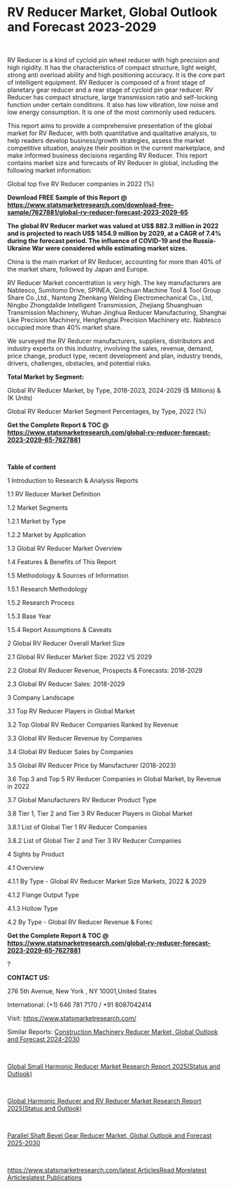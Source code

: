 <h1>RV Reducer Market, Global Outlook and Forecast 2023-2029</h1><br/><p>RV Reducer is a kind of cycloid pin wheel reducer with high precision and high rigidity. It has the characteristics of compact structure, light weight, strong anti overload ability and high positioning accuracy. It is the core part of intelligent equipment. RV Reducer is composed of a front stage of planetary gear reducer and a rear stage of cycloid pin gear reducer. RV Reducer has compact structure, large transmission ratio and self-locking function under certain conditions. It also has low vibration, low noise and low energy consumption. It is one of the most commonly used reducers.</p>
 
 
 
 <p>This report aims to provide a comprehensive presentation of the global market for RV Reducer, with both quantitative and qualitative analysis, to help readers develop business/growth strategies, assess the market competitive situation, analyze their position in the current marketplace, and make informed business decisions regarding RV Reducer. This report contains market size and forecasts of RV Reducer in global, including the following market information:</p>
 
 
 
 <p>Global top five RV Reducer companies in 2022 (%)</p>
 
 
 
 <p><strong>Download FREE Sample of this Report @ <a href="https://www.statsmarketresearch.com/download-free-sample/7627881/global-rv-reducer-forecast-2023-2029-65">https://www.statsmarketresearch.com/download-free-sample/7627881/global-rv-reducer-forecast-2023-2029-65</a></strong></p>
 
 
 
 <p><strong>The global RV Reducer market was valued at US$ 882.3 million in 2022 and is projected to reach US$ 1454.9 million by 2029, at a <strong>CAGR</strong> of 7.4% during the forecast period. The influence of COVID-19 and the Russia-Ukraine War were considered while estimating market sizes.</strong></p>
 
 
 
 <p>China is the main market of RV Reducer, accounting for more than 40% of the market share, followed by Japan and Europe.</p>
 
 
 
 <p>RV Reducer Market concentration is very high. The key manufacturers are Nabtesco, Sumitomo Drive, SPINEA, Qinchuan Machine Tool & Tool Group Share Co.,Ltd., Nantong Zhenkang Welding Electromechanical Co., Ltd, Ningbo Zhongdalide Intelligent Transmission, Zhejiang Shuanghuan Transmission Machinery, Wuhan Jinghua Reducer Manufacturing, Shanghai Like Precision Machinery, Hengfengtai Precision Machinery etc. Nabtesco occupied more than 40% market share.</p>
 
 
 
 <p>We surveyed the RV Reducer manufacturers, suppliers, distributors and industry experts on this industry, involving the sales, revenue, demand, price change, product type, recent development and plan, industry trends, drivers, challenges, obstacles, and potential risks.</p>
 
 
 
 <p><strong>Total Market by Segment:</strong></p>
 
 
 
 <p>Global RV Reducer Market, by Type, 2018-2023, 2024-2029 ($ Millions) & (K Units)</p>
 
 
 
 <p>Global RV Reducer Market Segment Percentages, by Type, 2022 (%)</p>
 
 
 
 <div><b>Get the Complete Report & TOC @ <a href="https://www.statsmarketresearch.com/global-rv-reducer-forecast-2023-2029-65-7627881">https://www.statsmarketresearch.com/global-rv-reducer-forecast-2023-2029-65-7627881</a></b></div>
 
 
 
 <p><br />
 
 <b>Table of content</b></p>
 
 
 
 <p>1 Introduction to Research & Analysis Reports<br />
 
 1.1 RV Reducer Market Definition<br />
 
 1.2 Market Segments<br />
 
 1.2.1 Market by Type<br />
 
 1.2.2 Market by Application<br />
 
 1.3 Global RV Reducer Market Overview<br />
 
 1.4 Features & Benefits of This Report<br />
 
 1.5 Methodology & Sources of Information<br />
 
 1.5.1 Research Methodology<br />
 
 1.5.2 Research Process<br />
 
 1.5.3 Base Year<br />
 
 1.5.4 Report Assumptions & Caveats<br />
 
 2 Global RV Reducer Overall Market Size<br />
 
 2.1 Global RV Reducer Market Size: 2022 VS 2029<br />
 
 2.2 Global RV Reducer Revenue, Prospects & Forecasts: 2018-2029<br />
 
 2.3 Global RV Reducer Sales: 2018-2029<br />
 
 3 Company Landscape<br />
 
 3.1 Top RV Reducer Players in Global Market<br />
 
 3.2 Top Global RV Reducer Companies Ranked by Revenue<br />
 
 3.3 Global RV Reducer Revenue by Companies<br />
 
 3.4 Global RV Reducer Sales by Companies<br />
 
 3.5 Global RV Reducer Price by Manufacturer (2018-2023)<br />
 
 3.6 Top 3 and Top 5 RV Reducer Companies in Global Market, by Revenue in 2022<br />
 
 3.7 Global Manufacturers RV Reducer Product Type<br />
 
 3.8 Tier 1, Tier 2 and Tier 3 RV Reducer Players in Global Market<br />
 
 3.8.1 List of Global Tier 1 RV Reducer Companies<br />
 
 3.8.2 List of Global Tier 2 and Tier 3 RV Reducer Companies<br />
 
 4 Sights by Product<br />
 
 4.1 Overview<br />
 
 4.1.1 By Type - Global RV Reducer Market Size Markets, 2022 & 2029<br />
 
 4.1.2 Flange Output Type<br />
 
 4.1.3 Hollow Type<br />
 
 4.2 By Type - Global RV Reducer Revenue & Forec</p>
 
 
 
 <div><b>Get the Complete Report & TOC @ <a href="https://www.statsmarketresearch.com/global-rv-reducer-forecast-2023-2029-65-7627881">https://www.statsmarketresearch.com/global-rv-reducer-forecast-2023-2029-65-7627881</a></b></div>
 
 
 
 <p>? </p>
 
 
 
 <p><b>CONTACT US:</b><br />
 
 276 5th Avenue, New York , NY 10001,United States<br />
 
 International: (+1) 646 781 7170 / +91 8087042414<br />
 
 Visit: <a href="https://www.statsmarketresearch.com/">https://www.statsmarketresearch.com/</a><br />
 
 Similar Reports: <a href="https://www.statsmarketresearch.com/global-rv-reducer-forecast-2023-2029-65-7627881">Construction Machinery Reducer Market, Global Outlook and Forecast 2024-2030</a><br />
 
 <br />
 
 <a href="https://www.statsmarketresearch.com/global-rv-reducer-forecast-2023-2029-65-7627881">Global Small Harmonic Reducer Market Research Report 2025(Status and Outlook)</a><br />
 
 <br />
 
 <a href="https://www.statsmarketresearch.com/global-rv-reducer-forecast-2023-2029-65-7627881">Global Harmonic Reducer and RV Reducer Market Research Report 2025(Status and Outlook)</a><br />
 
 <br />
 
 <a href="https://www.statsmarketresearch.com/global-rv-reducer-forecast-2023-2029-65-7627881">Parallel Shaft Bevel Gear Reducer Market, Global Outlook and Forecast 2025-2030</a><br />
 
 <br />
 
 <a href="https://gyeongbokgung.com">https://www.statsmarketresearch.com/</a><a href="https://hallyeomaritime.com">latest Articles</a><a href="https://jingwansa.com">Read More</a><a href="https://nguoiviet.jp/">latest Articles</a><a href="https://www.intelmarketresearch.com/">latest Publications</a></p>